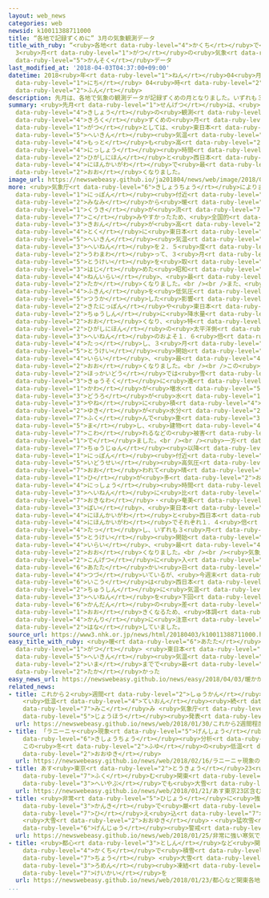 ```yaml
---
layout: web_news
categories: web
newsid: k10011388711000
title: “各地で記録ずくめに” 3月の気象観測データ
title_with_ruby: “<ruby>各地<rt data-ruby-level="4">かくち</rt></ruby>で<ruby>記録<rt data-ruby-level="4">きろく</rt></ruby>ずくめに”
  3<ruby>月<rt data-ruby-level="1">がつ</rt></ruby>の<ruby>気象<rt data-ruby-level="4">きしょう</rt></ruby><ruby>観測<rt
  data-ruby-level="5">かんそく</rt></ruby>データ
last_modified_at: '2018-04-03T04:37:00+09:00'
datetime: 2018<ruby>年<rt data-ruby-level="1">ねん</rt></ruby>04<ruby>月<rt data-ruby-level="1">がつ</rt></ruby>03<ruby>日<rt
  data-ruby-level="1">にち</rt></ruby> 04<ruby>時<rt data-ruby-level="2">じ</rt></ruby>37<ruby>分<rt
  data-ruby-level="2">ふん</rt></ruby>
description: 先月は、各地で気象の観測データが記録ずくめの月となりました。いずれも３月としては、東日本で平均気温が最も高くなったほか、日照時間も東日本と西日本の日本海側で最も多くなりました。
summary: <ruby>先月<rt data-ruby-level="1">せんげつ</rt></ruby>は、<ruby>各地<rt data-ruby-level="4">かくち</rt></ruby>で<ruby>気象<rt
  data-ruby-level="4">きしょう</rt></ruby>の<ruby>観測<rt data-ruby-level="5">かんそく</rt></ruby>データが<ruby>記録<rt
  data-ruby-level="4">きろく</rt></ruby>ずくめの<ruby>月<rt data-ruby-level="1">つき</rt></ruby>となりました。いずれも３<ruby>月<rt
  data-ruby-level="1">がつ</rt></ruby>としては、<ruby>東日本<rt data-ruby-level="2">ひがしにほん</rt></ruby>で<ruby>平均<rt
  data-ruby-level="5">へいきん</rt></ruby><ruby>気温<rt data-ruby-level="3">きおん</rt></ruby>が<ruby>最<rt
  data-ruby-level="4">もっと</rt></ruby>も<ruby>高<rt data-ruby-level="2">たか</rt></ruby>くなったほか、<ruby>日照<rt
  data-ruby-level="4">にっしょう</rt></ruby><ruby>時間<rt data-ruby-level="2">じかん</rt></ruby>も<ruby>東日本<rt
  data-ruby-level="2">ひがしにほん</rt></ruby>と<ruby>西日本<rt data-ruby-level="2">にしにほん</rt></ruby>の<ruby>日本海側<rt
  data-ruby-level="4">にほんかいがわ</rt></ruby>で<ruby>最<rt data-ruby-level="4">もっと</rt></ruby>も<ruby>多<rt
  data-ruby-level="2">おお</rt></ruby>くなりました。
image_url: https://newswebeasy.github.io/ja201804/news/web/image/2018/04/03/K10011388711_1804022248_1804030437_01_02.jpg
more: <ruby>気象庁<rt data-ruby-level="6">きしょうちょう</rt></ruby>によりますと、<ruby>先月<rt data-ruby-level="1">せんげつ</rt></ruby>は<ruby>日本<rt
  data-ruby-level="1">にっぽん</rt></ruby><ruby>付近<rt data-ruby-level="4">ふきん</rt></ruby>に<ruby>南<rt
  data-ruby-level="2">みなみ</rt></ruby>から<ruby>暖<rt data-ruby-level="6">あたた</rt></ruby>かい<ruby>空気<rt
  data-ruby-level="1">くうき</rt></ruby>が<ruby>流<rt data-ruby-level="7">なが</rt></ruby>れ<ruby>込<rt
  data-ruby-level="7">こ</rt></ruby>みやすかったため、<ruby>全国的<rt data-ruby-level="4">ぜんこくてき</rt></ruby>に<ruby>気温<rt
  data-ruby-level="3">きおん</rt></ruby>が<ruby>高<rt data-ruby-level="2">たか</rt></ruby>くなり、<ruby>特<rt
  data-ruby-level="4">とく</rt></ruby>に<ruby>東日本<rt data-ruby-level="2">ひがしにほん</rt></ruby>では<ruby>平均<rt
  data-ruby-level="5">へいきん</rt></ruby><ruby>気温<rt data-ruby-level="3">きおん</rt></ruby>が<ruby>平年<rt
  data-ruby-level="3">へいねん</rt></ruby>を２．５<ruby>度<rt data-ruby-level="3">ど</rt></ruby><ruby>上回<rt
  data-ruby-level="2">うわまわ</rt></ruby>って、３<ruby>月<rt data-ruby-level="1">がつ</rt></ruby>としては<ruby>統計<rt
  data-ruby-level="5">とうけい</rt></ruby>を<ruby>取<rt data-ruby-level="3">と</rt></ruby>り<ruby>始<rt
  data-ruby-level="3">はじ</rt></ruby>めた<ruby>昭和<rt data-ruby-level="3">しょうわ</rt></ruby>２１<ruby>年以来<rt
  data-ruby-level="4">ねんいらい</rt></ruby>、<ruby>最<rt data-ruby-level="4">もっと</rt></ruby>も<ruby>高<rt
  data-ruby-level="2">たか</rt></ruby>くなりました。<br /><br />また、<ruby>日本<rt data-ruby-level="1">にっぽん</rt></ruby><ruby>付近<rt
  data-ruby-level="4">ふきん</rt></ruby>を<ruby>低気圧<rt data-ruby-level="5">ていきあつ</rt></ruby>がたびたび<ruby>通過<rt
  data-ruby-level="5">つうか</rt></ruby>した<ruby>影響<rt data-ruby-level="7">えいきょう</rt></ruby>で、<ruby>北日本<rt
  data-ruby-level="2">きたにっぽん</rt></ruby>や<ruby>東日本<rt data-ruby-level="2">ひがしにほん</rt></ruby>を<ruby>中心<rt
  data-ruby-level="2">ちゅうしん</rt></ruby>に<ruby>降水量<rt data-ruby-level="6">こうすいりょう</rt></ruby>が<ruby>多<rt
  data-ruby-level="2">おお</rt></ruby>くなり、<ruby>特<rt data-ruby-level="4">とく</rt></ruby>に<ruby>東日本<rt
  data-ruby-level="2">ひがしにほん</rt></ruby>の<ruby>太平洋側<rt data-ruby-level="4">たいへいようがわ</rt></ruby>では<ruby>平年<rt
  data-ruby-level="3">へいねん</rt></ruby>のおよそ１．６<ruby>倍<rt data-ruby-level="3">ばい</rt></ruby>に<ruby>達<rt
  data-ruby-level="4">たっ</rt></ruby>し、３<ruby>月<rt data-ruby-level="1">がつ</rt></ruby>としては<ruby>統計<rt
  data-ruby-level="5">とうけい</rt></ruby><ruby>開始<rt data-ruby-level="3">かいし</rt></ruby><ruby>以来<rt
  data-ruby-level="4">いらい</rt></ruby>、<ruby>最<rt data-ruby-level="4">もっと</rt></ruby>も<ruby>多<rt
  data-ruby-level="2">おお</rt></ruby>くなりました。<br /><br />この<ruby>影響<rt data-ruby-level="7">えいきょう</rt></ruby>で<ruby>北海道<rt
  data-ruby-level="2">ほっかいどう</rt></ruby>では<ruby>雪<rt data-ruby-level="2">ゆき</rt></ruby>どけが<ruby>急速<rt
  data-ruby-level="3">きゅうそく</rt></ruby>に<ruby>進<rt data-ruby-level="3">すす</rt></ruby>んで<ruby>川<rt
  data-ruby-level="1">かわ</rt></ruby>が<ruby>増水<rt data-ruby-level="5">ぞうすい</rt></ruby>し<ruby>道路<rt
  data-ruby-level="3">どうろ</rt></ruby>が<ruby>水<rt data-ruby-level="1">みず</rt></ruby>につかったほか、<ruby>屋根<rt
  data-ruby-level="3">やね</rt></ruby>に<ruby>積<rt data-ruby-level="4">つ</rt></ruby>もった<ruby>雪<rt
  data-ruby-level="2">ゆき</rt></ruby>が<ruby>水分<rt data-ruby-level="2">すいぶん</rt></ruby>を<ruby>含<rt
  data-ruby-level="7">ふく</rt></ruby>んで<ruby>重<rt data-ruby-level="3">おも</rt></ruby>みが<ruby>増<rt
  data-ruby-level="5">ま</rt></ruby>し、<ruby>建物<rt data-ruby-level="4">たてもの</rt></ruby>が<ruby>壊<rt
  data-ruby-level="7">こわ</rt></ruby>れるなどの<ruby>被害<rt data-ruby-level="7">ひがい</rt></ruby>が<ruby>出<rt
  data-ruby-level="1">で</rt></ruby>ました。<br /><br /><ruby>一方<rt data-ruby-level="2">いっぽう</rt></ruby>、<ruby>中旬<rt
  data-ruby-level="7">ちゅうじゅん</rt></ruby><ruby>以降<rt data-ruby-level="6">いこう</rt></ruby>、<ruby>日本<rt
  data-ruby-level="1">にっぽん</rt></ruby><ruby>付近<rt data-ruby-level="4">ふきん</rt></ruby>は<ruby>移動性<rt
  data-ruby-level="5">いどうせい</rt></ruby><ruby>高気圧<rt data-ruby-level="5">こうきあつ</rt></ruby>に<ruby>覆<rt
  data-ruby-level="7">おお</rt></ruby>われて<ruby>晴<rt data-ruby-level="2">は</rt></ruby>れる<ruby>日<rt
  data-ruby-level="1">ひ</rt></ruby>が<ruby>多<rt data-ruby-level="2">おお</rt></ruby>く、<ruby>日照<rt
  data-ruby-level="4">にっしょう</rt></ruby><ruby>時間<rt data-ruby-level="2">じかん</rt></ruby>は<ruby>平年<rt
  data-ruby-level="3">へいねん</rt></ruby>に<ruby>比<rt data-ruby-level="5">くら</rt></ruby>べて、<ruby>沖縄<rt
  data-ruby-level="7">おきなわ</rt></ruby>・<ruby>奄美<rt data-ruby-level="8">あまみ</rt></ruby>で１．７<ruby>倍<rt
  data-ruby-level="3">ばい</rt></ruby>、<ruby>東日本<rt data-ruby-level="2">ひがしにほん</rt></ruby>の<ruby>日本海側<rt
  data-ruby-level="4">にほんかいがわ</rt></ruby>と<ruby>西日本<rt data-ruby-level="2">にしにほん</rt></ruby>の<ruby>日本海側<rt
  data-ruby-level="4">にほんかいがわ</rt></ruby>でそれぞれ１．４<ruby>倍<rt data-ruby-level="3">ばい</rt></ruby>に<ruby>達<rt
  data-ruby-level="4">たっ</rt></ruby>し、いずれも３<ruby>月<rt data-ruby-level="1">がつ</rt></ruby>としては<ruby>統計<rt
  data-ruby-level="5">とうけい</rt></ruby><ruby>開始<rt data-ruby-level="3">かいし</rt></ruby><ruby>以来<rt
  data-ruby-level="4">いらい</rt></ruby>、<ruby>最<rt data-ruby-level="4">もっと</rt></ruby>も<ruby>多<rt
  data-ruby-level="2">おお</rt></ruby>くなりました。<br /><br /><ruby>気象庁<rt data-ruby-level="6">きしょうちょう</rt></ruby>は「<ruby>今月<rt
  data-ruby-level="2">こんげつ</rt></ruby>に<ruby>入<rt data-ruby-level="1">はい</rt></ruby>っても<ruby>暖<rt
  data-ruby-level="6">あたた</rt></ruby>かい<ruby>日<rt data-ruby-level="1">ひ</rt></ruby>が<ruby>続<rt
  data-ruby-level="4">つづ</rt></ruby>いているが、<ruby>今週末<rt data-ruby-level="4">こんしゅうまつ</rt></ruby><ruby>以降<rt
  data-ruby-level="6">いこう</rt></ruby>は<ruby>西日本<rt data-ruby-level="2">にしにほん</rt></ruby>を<ruby>中心<rt
  data-ruby-level="2">ちゅうしん</rt></ruby>に<ruby>気温<rt data-ruby-level="3">きおん</rt></ruby>が<ruby>平年<rt
  data-ruby-level="3">へいねん</rt></ruby>を<ruby>下回<rt data-ruby-level="2">したまわ</rt></ruby>り<ruby>寒暖<rt
  data-ruby-level="6">かんだん</rt></ruby>の<ruby>差<rt data-ruby-level="4">さ</rt></ruby>が<ruby>大<rt
  data-ruby-level="1">おお</rt></ruby>きくなるため、<ruby>体調<rt data-ruby-level="3">たいちょう</rt></ruby><ruby>管理<rt
  data-ruby-level="4">かんり</rt></ruby>に<ruby>注意<rt data-ruby-level="3">ちゅうい</rt></ruby>してほしい」と<ruby>話<rt
  data-ruby-level="2">はな</rt></ruby>していました。
source_url: https://www3.nhk.or.jp/news/html/20180403/k10011388711000.html
easy_title_with_ruby: <ruby>暖<rt data-ruby-level="6">あたた</rt></ruby>かかった３<ruby>月<rt
  data-ruby-level="1">がつ</rt></ruby> <ruby>東日本<rt data-ruby-level="2">ひがしにほん</rt></ruby>では<ruby>平均<rt
  data-ruby-level="5">へいきん</rt></ruby><ruby>気温<rt data-ruby-level="3">きおん</rt></ruby>が<ruby>今<rt
  data-ruby-level="2">いま</rt></ruby>までで<ruby>最<rt data-ruby-level="4">もっと</rt></ruby>も<ruby>高<rt
  data-ruby-level="2">たか</rt></ruby>かった
easy_news_url: https://newswebeasy.github.io/news/easy/2018/04/03/暖かかった3月-東日本では平均気温が今までで最も高かった
related_news:
- title: これから２<ruby>週間<rt data-ruby-level="2">しゅうかん</rt></ruby><ruby>程度<rt data-ruby-level="5">ていど</rt></ruby>
    <ruby>低温<rt data-ruby-level="4">ていおん</rt></ruby><ruby>続<rt data-ruby-level="4">つづ</rt></ruby>く<ruby>見込<rt
    data-ruby-level="7">みこ</rt></ruby>み <ruby>気象庁<rt data-ruby-level="6">きしょうちょう</rt></ruby>が<ruby>情報<rt
    data-ruby-level="5">じょうほう</rt></ruby><ruby>発表<rt data-ruby-level="3">はっぴょう</rt></ruby>
  url: https://newswebeasy.github.io/news/web/2018/01/30/これから2週間程度-低温続く見込み-気象庁が情報発表
- title: 「ラニーニャ<ruby>現象<rt data-ruby-level="5">げんしょう</rt></ruby>」の<ruby>影響<rt data-ruby-level="7">えいきょう</rt></ruby>と<ruby>気象庁<rt
    data-ruby-level="6">きしょうちょう</rt></ruby><ruby>分析<rt data-ruby-level="7">ぶんせき</rt></ruby>
    この<ruby>冬<rt data-ruby-level="2">ふゆ</rt></ruby>の<ruby>低温<rt data-ruby-level="4">ていおん</rt></ruby>と<ruby>大雪<rt
    data-ruby-level="2">おおゆき</rt></ruby>
  url: https://newswebeasy.github.io/news/web/2018/02/16/ラニーニャ現象の影響と気象庁分析-この冬の低温と大雪
- title: あす<ruby>東京<rt data-ruby-level="2">とうきょう</rt></ruby>23<ruby>区<rt data-ruby-level="3">く</rt></ruby><ruby>含<rt
    data-ruby-level="7">ふく</rt></ruby>む<ruby>関東<rt data-ruby-level="4">かんとう</rt></ruby><ruby>平野部<rt
    data-ruby-level="3">へいやぶ</rt></ruby>でも<ruby>大雪<rt data-ruby-level="2">おおゆき</rt></ruby>のおそれ
  url: https://newswebeasy.github.io/news/web/2018/01/21/あす東京23区含む関東平野部でも大雪のおそれ
- title: <ruby>非常<rt data-ruby-level="5">ひじょう</rt></ruby>に<ruby>強<rt data-ruby-level="2">つよ</rt></ruby>い<ruby>寒気<rt
    data-ruby-level="3">かんき</rt></ruby>で<ruby>厳<rt data-ruby-level="6">きび</rt></ruby>しい<ruby>冷<rt
    data-ruby-level="7">ひ</rt></ruby>え<ruby>込<rt data-ruby-level="7">こ</rt></ruby>み
    <ruby>大雪<rt data-ruby-level="2">おおゆき</rt></ruby>・<ruby>猛吹雪<rt data-ruby-level="8">もうふぶき</rt></ruby>に<ruby>厳重<rt
    data-ruby-level="6">げんじゅう</rt></ruby><ruby>警戒<rt data-ruby-level="7">けいかい</rt></ruby>を
  url: https://newswebeasy.github.io/news/web/2018/01/25/非常に強い寒気で厳しい冷え込み-大雪猛吹雪に厳重警戒を
- title: <ruby>都心<rt data-ruby-level="3">としん</rt></ruby>など<ruby>関東<rt data-ruby-level="4">かんとう</rt></ruby><ruby>各地<rt
    data-ruby-level="4">かくち</rt></ruby>で<ruby>積雪<rt data-ruby-level="4">せきせつ</rt></ruby>２０センチ<ruby>超<rt
    data-ruby-level="7">ちょう</rt></ruby> <ruby>大雪<rt data-ruby-level="2">おおゆき</rt></ruby>や<ruby>路面<rt
    data-ruby-level="3">ろめん</rt></ruby><ruby>凍結<rt data-ruby-level="7">とうけつ</rt></ruby>に<ruby>警戒<rt
    data-ruby-level="7">けいかい</rt></ruby>を
  url: https://newswebeasy.github.io/news/web/2018/01/23/都心など関東各地で積雪20センチ超-大雪や路面凍結に警戒を
...
```

